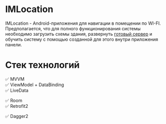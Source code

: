 # IMLocation

IMLocation - Android-приложения для навигации в помещении по WI-FI. Предполагается, что для полного функционирования системы необходимо загрузить схемы здания, развернуть [готовый сервер](https://github.com/mrkiriss/WifiLocalPositioningServer) и обучить систему с помощью созданной для этого внутри приложения панели. 

# Стек технологий  
✅ MVVM  
✅ ViewModel + DataBinding  
✅ LiveData  
  
✅ Room  
✅ Retrofit2  
  
✅ Dagger2
